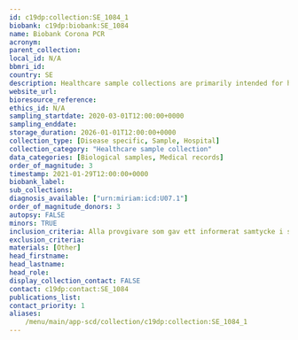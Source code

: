 ```yaml
---
id: c19dp:collection:SE_1084_1
biobank: c19dp:biobank:SE_1084
name: Biobank Corona PCR
acronym:
parent_collection:
local_id: N/A
bbmri_id:
country: SE
description: Healthcare sample collections are primarily intended for healthcare, diagnostics and treatment, but can also be made available for research when there is a Swedish ethical approval and the patient has given their consent.
website_url:
bioresource_reference:
ethics_id: N/A
sampling_startdate: 2020-03-01T12:00:00+0000
sampling_enddate:
storage_duration: 2026-01-01T12:00:00+0000
collection_type: [Disease specific, Sample, Hospital]
collection_category: "Healthcare sample collection"
data_categories: [Biological samples, Medical records]
order_of_magnitude: 3
timestamp: 2021-01-29T12:00:00+0000
biobank_label:
sub_collections:
diagnosis_available: ["urn:miriam:icd:U07.1"]
order_of_magnitude_donors: 3
autopsy: FALSE
minors: TRUE
inclusion_criteria: Alla provgivare som gav ett informerat samtycke i samband med provtagning och som visade ett positivt svar, oavsett ålder och kön.
exclusion_criteria:
materials: [Other]
head_firstname:
head_lastname:
head_role:
display_collection_contact: FALSE
contact: c19dp:contact:SE_1084
publications_list:
contact_priority: 1
aliases:
    /menu/main/app-scd/collection/c19dp:collection:SE_1084_1
---
```

